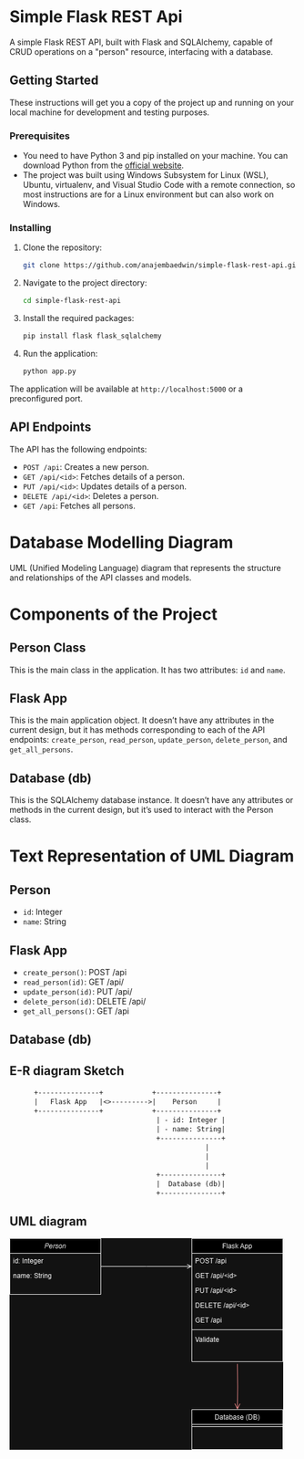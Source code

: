 # Simple Flask REST Api

A simple Flask REST API, built with Flask and SQLAlchemy, capable of CRUD operations on a "person" resource, interfacing with a database.

## Getting Started

These instructions will get you a copy of the project up and running on your local machine for development and testing purposes.

### Prerequisites

- You need to have Python 3 and pip installed on your machine. You can download Python from the [official website](https://www.python.org/downloads/).
- The project was built using Windows Subsystem for Linux (WSL), Ubuntu, virtualenv, and Visual Studio Code with a remote connection, so most instructions are for a Linux environment but can also work on Windows.

### Installing

1. Clone the repository:

   ```bash
   git clone https://github.com/anajembaedwin/simple-flask-rest-api.git
   ```

2. Navigate to the project directory:

   ```bash
   cd simple-flask-rest-api
   ```

3. Install the required packages:

   ```bash
   pip install flask flask_sqlalchemy
   ```

4. Run the application:

   ```bash
   python app.py
   ```

The application will be available at `http://localhost:5000` or a preconfigured port.

## API Endpoints

The API has the following endpoints:

- `POST /api`: Creates a new person.
- `GET /api/<id>`: Fetches details of a person.
- `PUT /api/<id>`: Updates details of a person.
- `DELETE /api/<id>`: Deletes a person.
- `GET /api`: Fetches all persons.

# Database Modelling Diagram

UML (Unified Modeling Language) diagram that represents the structure and relationships of the API classes and models.

# Components of the Project

## Person Class

This is the main class in the application. It has two attributes: `id` and `name`.

## Flask App

This is the main application object. It doesn’t have any attributes in the current design, but it has methods corresponding to each of the API endpoints: `create_person`, `read_person`, `update_person`, `delete_person`, and `get_all_persons`.

## Database (db)

This is the SQLAlchemy database instance. It doesn’t have any attributes or methods in the current design, but it’s used to interact with the Person class.

# Text Representation of UML Diagram

## Person

- `id`: Integer
- `name`: String

## Flask App

- `create_person()`: POST /api
- `read_person(id)`: GET /api/<id>
- `update_person(id)`: PUT /api/<id>
- `delete_person(id)`: DELETE /api/<id>
- `get_all_persons()`: GET /api

## Database (db)

## E-R diagram Sketch

```
      +---------------+            +---------------+
      |   Flask App   |<>--------->|    Person     |
      +---------------+            +---------------+
                                    | - id: Integer |
                                    | - name: String|
                                    +---------------+
                                                |
                                                |
                                                |
                                    +---------------+
                                    |  Database (db)|
                                    +---------------+
```

## UML diagram

![UML Diagram](flask-api-uml-diagramm.drawio.png)


